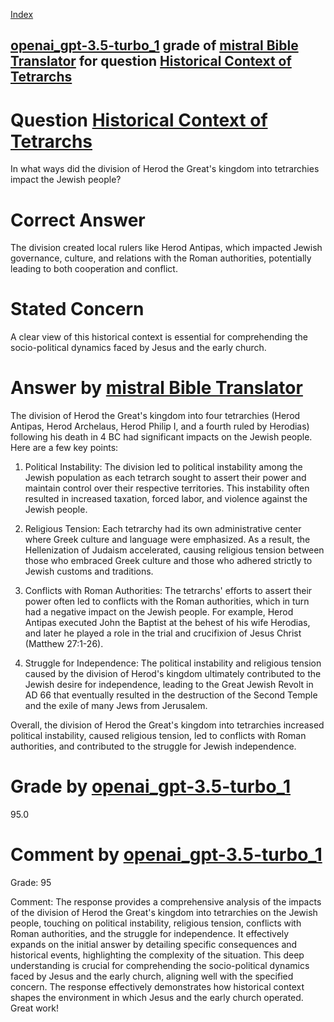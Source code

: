 
[Index](../../../../index.md)
## [openai_gpt-3.5-turbo_1](../../../grading_models/openai_gpt-3.5-turbo_1.md) grade of [mistral Bible Translator](../../../answering_models/mistral_Bible_Translator.md) for question [Historical Context of Tetrarchs](../../../questions/Historical_Context_of_Tetrarchs.md)

# Question [Historical Context of Tetrarchs](../../../questions/Historical_Context_of_Tetrarchs.md)
In what ways did the division of Herod the Great's kingdom into tetrarchies impact the Jewish people?

# Correct Answer
The division created local rulers like Herod Antipas, which impacted Jewish governance, culture, and relations with the Roman authorities, potentially leading to both cooperation and conflict.

# Stated Concern
A clear view of this historical context is essential for comprehending the socio-political dynamics faced by Jesus and the early church.

# Answer by [mistral Bible Translator](../../../answering_models/mistral_Bible_Translator.md)
 The division of Herod the Great's kingdom into four tetrarchies (Herod Antipas, Herod Archelaus, Herod Philip I, and a fourth ruled by Herodias) following his death in 4 BC had significant impacts on the Jewish people. Here are a few key points:

1. Political Instability: The division led to political instability among the Jewish population as each tetrarch sought to assert their power and maintain control over their respective territories. This instability often resulted in increased taxation, forced labor, and violence against the Jewish people.

2. Religious Tension: Each tetrarchy had its own administrative center where Greek culture and language were emphasized. As a result, the Hellenization of Judaism accelerated, causing religious tension between those who embraced Greek culture and those who adhered strictly to Jewish customs and traditions.

3. Conflicts with Roman Authorities: The tetrarchs' efforts to assert their power often led to conflicts with the Roman authorities, which in turn had a negative impact on the Jewish people. For example, Herod Antipas executed John the Baptist at the behest of his wife Herodias, and later he played a role in the trial and crucifixion of Jesus Christ (Matthew 27:1-26).

4. Struggle for Independence: The political instability and religious tension caused by the division of Herod's kingdom ultimately contributed to the Jewish desire for independence, leading to the Great Jewish Revolt in AD 66 that eventually resulted in the destruction of the Second Temple and the exile of many Jews from Jerusalem.

Overall, the division of Herod the Great's kingdom into tetrarchies increased political instability, caused religious tension, led to conflicts with Roman authorities, and contributed to the struggle for Jewish independence.

# Grade by [openai_gpt-3.5-turbo_1](../../../grading_models/openai_gpt-3.5-turbo_1.md)
95.0

# Comment by [openai_gpt-3.5-turbo_1](../../../grading_models/openai_gpt-3.5-turbo_1.md)
Grade: 95

Comment: The response provides a comprehensive analysis of the impacts of the division of Herod the Great's kingdom into tetrarchies on the Jewish people, touching on political instability, religious tension, conflicts with Roman authorities, and the struggle for independence. It effectively expands on the initial answer by detailing specific consequences and historical events, highlighting the complexity of the situation. This deep understanding is crucial for comprehending the socio-political dynamics faced by Jesus and the early church, aligning well with the specified concern. The response effectively demonstrates how historical context shapes the environment in which Jesus and the early church operated. Great work!
